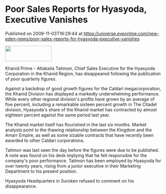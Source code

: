 # Poor Sales Reports for Hyasyoda, Executive Vanishes
Published on 2009-11-03T16:29:44 at https://universe.eveonline.com/new-eden-news/poor-sales-reports-for-hyasyoda-executive-vanishes

<img src='http://www.eve-mercury.net/images/mercurybanner.png' width='150' height='50' />

Khanid Prime - Attakaila Tatimon, Chief Sales Executive for the Hyasyoda Corporation in the Khanid Region, has disappeared following the publication of poor quarterly figures.

Against a backdrop of good growth figures for the Caldari megacorporation, the Khanid Division has displayed a markedly underwhelming performance.  While every other regional division's profits have grown by an average of five percent, including a remarkable sixteen percent growth in The Citadel division, Hyasyoda's share of the Khanid market has contracted by almost eighteen percent against the same period last year.

The Khanid market itself has flourished in the last six months.  Market analysts point to the thawing relationship between the Kingdom and the Amarr Empire, as well as some sizable contracts that have recently been awarded to other Caldari corporations.

Tatimon was last seen the day before the figures were due to be published. A note was found on his desk implying that he felt responsible for the company's poor performance.  Tatimon has been employed by Hyasyoda for over twenty years, rising from a junior executive in their Marketing Department to his present position.

Hyasyoda Headquarters in Suroken refused to comment on his disappearance.
